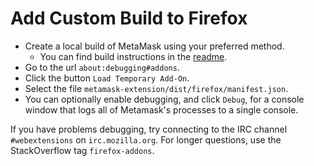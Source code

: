 # Add Custom Build to Firefox

- Create a local build of MetaMask using your preferred method.
  - You can find build instructions in the [readme](https://github.com/MetaMask/metamask-extension#readme).
- Go to the url `about:debugging#addons`.
- Click the button `Load Temporary Add-On`.
- Select the file `metamask-extension/dist/firefox/manifest.json`.
- You can optionally enable debugging, and click `Debug`, for a console window that logs all of Metamask's processes to a single console.

If you have problems debugging, try connecting to the IRC channel `#webextensions` on `irc.mozilla.org`.
For longer questions, use the StackOverflow tag `firefox-addons`.
